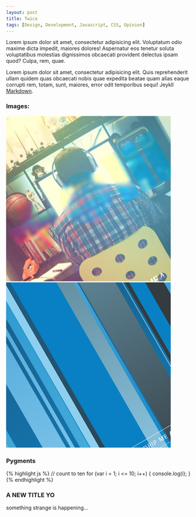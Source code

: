 ```yaml
---
layout: post
title: Twice
tags: [Design, Development, Javascript, CSS, Opinion]
---
```


Lorem ipsum dolor sit amet, consectetur adipisicing elit. Voluptatum odio maxime dicta impedit, maiores dolores! Aspernatur eos tenetur soluta voluptatibus molestias dignissimos obcaecati provident delectus ipsam quod? Culpa, rem, quae.

Lorem ipsum dolor sit amet, consectetur adipisicing elit. Quis reprehenderit ullam quidem quas obcaecati nobis quae expedita beatae quam alias eaque corrupti rem, totam, sunt, maiores, error odit temporibus sequi! Jeykll [Markdown](http://daringfireball.net/projects/markdown/syntax).


### Images:

<div class="post-media">
	<img class="w50" src="/asset/img/blur.jpg">
	<img class="w50" src="/asset/img/drips.jpg">
</div>


### Pygments

{% highlight js %}
// count to ten
for (var i = 1; i <= 10; i++) {
    console.log(i);
}
{% endhighlight %}

### A NEW TITLE YO

something strange is happening...


